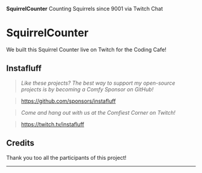 **SquirrelCounter** Counting Squirrels since 9001 via Twitch Chat

# SquirrelCounter
We built this Squirrel Counter live on Twitch for the Coding Cafe!

## Instafluff ##
> *Like these projects? The best way to support my open-source projects is by becoming a Comfy Sponsor on GitHub!*

> https://github.com/sponsors/instafluff

> *Come and hang out with us at the Comfiest Corner on Twitch!*

> https://twitch.tv/instafluff

## Credits ##
Thank you too all the participants of this project!

****

